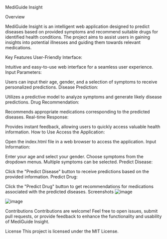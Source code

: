 MediGuide Insight


Overview

MediGuide Insight is an intelligent web application designed to predict diseases based on provided symptoms and recommend suitable drugs for identified health conditions. The project aims to assist users in gaining insights into potential illnesses and guiding them towards relevant medications.

Key Features
User-Friendly Interface:

Intuitive and easy-to-use web interface for a seamless user experience.
Input Parameters:

Users can input their age, gender, and a selection of symptoms to receive personalized predictions.
Disease Prediction:

Utilizes a predictive model to analyze symptoms and generate likely disease predictions.
Drug Recommendation:

Recommends appropriate medications corresponding to the predicted diseases.
Real-time Response:

Provides instant feedback, allowing users to quickly access valuable health information.
How to Use
Access the Application:

Open the index.html file in a web browser to access the application.
Input Information:

Enter your age and select your gender.
Choose symptoms from the dropdown menus. Multiple symptoms can be selected.
Predict Disease:

Click the "Predict Disease" button to receive predictions based on the provided information.
Predict Drug:

Click the "Predict Drug" button to get recommendations for medications associated with the predicted diseases.
Screenshots
![image](https://github.com/tejAspire/MediGuide_Insight/assets/107415369/f0fd01fe-0ca0-4d76-8d80-2d47dbb05811)


![image](https://github.com/tejAspire/MediGuide_Insight/assets/107415369/6727fd9b-fa78-471f-8545-b6e8321322a0)


Contributions
Contributions are welcome! Feel free to open issues, submit pull requests, or provide feedback to enhance the functionality and usability of MediGuide Insight.

License
This project is licensed under the MIT License.
